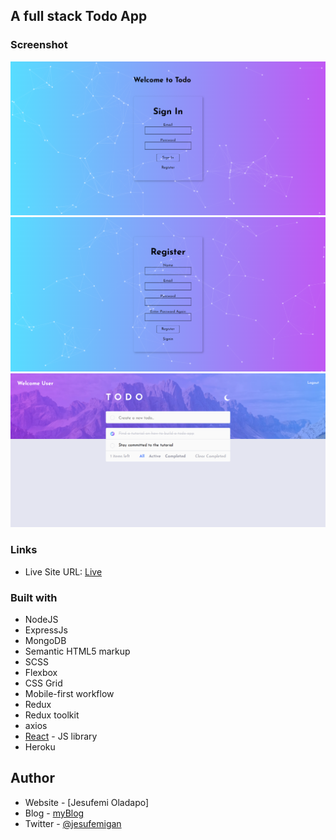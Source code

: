 ## A full stack Todo App


### Screenshot

![](./main1.png)
![](./main2.png)
![](./main3.png)

### Links

- Live Site URL: [Live](https://fm-fullstacktodoapp.herokuapp.com)

### Built with
- NodeJS
- ExpressJs
- MongoDB
- Semantic HTML5 markup
- SCSS
- Flexbox
- CSS Grid
- Mobile-first workflow
- Redux
- Redux toolkit
- axios
- [React](https://reactjs.org/) - JS library
- Heroku

## Author

- Website - [Jesufemi Oladapo]
- Blog - [myBlog](https://blog.jesufemi.dev)
- Twitter - [@jesufemigan](https://www.twitter.com/jesufemigan)
